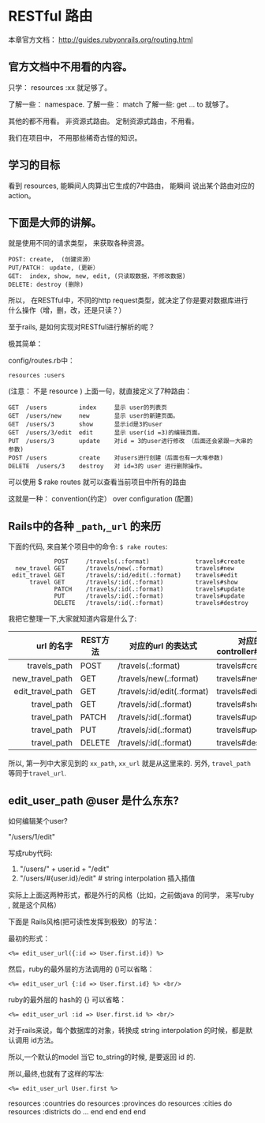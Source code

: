 # RESTful 路由

本章官方文档： http://guides.rubyonrails.org/routing.html

## 官方文档中不用看的内容。

只学： resources :xx 就足够了。

了解一些： namespace.
了解一些： match
了解一些:  get ... to
就够了。

其他的都不用看。
非资源式路由。
定制资源式路由，不用看。

我们在项目中， 不用那些稀奇古怪的知识。

## 学习的目标

看到 resources, 能瞬间人肉算出它生成的7中路由， 能瞬间
说出某个路由对应的action。


## 下面是大师的讲解。

就是使用不同的请求类型， 来获取各种资源。

```
POST: create,  (创建资源）
PUT/PATCH： update, (更新）
GET:  index, show, new, edit, (只读取数据，不修改数据)
DELETE: destroy (删除)
```

所以， 在RESTful中，不同的http request类型，就决定了你是要对数据库进行
什么操作（增，删，改，还是只读？）

至于rails, 是如何实现对RESTful进行解析的呢？

极其简单：

config/routes.rb中：
```
resources :users
```
(注意： 不是 resource )
上面一句，就直接定义了7种路由：

```
GET  /users         index     显示 user的列表页
GET  /users/new     new       显示 user的新建页面。
GET  /users/3       show      显示id是3的user
GET  /users/3/edit  edit      显示 user(id =3)的编辑页面。
PUT  /users/3       update    对id = 3的user进行修改 （后面还会紧跟一大串的参数)
POST /users         create    对users进行创建（后面也有一大堆参数)
DELETE  /users/3    destroy   对 id=3的 user 进行删除操作。
```

可以使用 $ rake routes 就可以查看当前项目中所有的路由

这就是一种： convention(约定） over configuration (配置)

## Rails中的各种 `_path`,`_url` 的来历

下面的代码, 来自某个项目中的命令:  `$ rake routes`:

```
             POST     /travels(.:format)             travels#create
  new_travel GET      /travels/new(.:format)         travels#new
 edit_travel GET      /travels/:id/edit(.:format)    travels#edit
      travel GET      /travels/:id(.:format)         travels#show
             PATCH    /travels/:id(.:format)         travels#update
             PUT      /travels/:id(.:format)         travels#update
             DELETE   /travels/:id(.:format)         travels#destroy
```

我把它整理一下,大家就知道内容是什么了:

|url 的名字|REST方法 | 对应的url 的表达式  |  对应的 controller#action|
|--:|---|---|---|
|travels_path       | POST    |  /travels(.:format)  |           travels#create|
|new_travel_path | GET     |  /travels/new(.:format) |        travels#new|
|edit_travel_path | GET     | /travels/:id/edit(.:format)   | travels#edit|
|travel_path | GET     | /travels/:id(.:format)        | travels#show|
|travel_path | PATCH   | /travels/:id(.:format)        | travels#update|
|travel_path | PUT     | /travels/:id(.:format)        | travels#update|
|travel_path | DELETE  | /travels/:id(.:format)        | travels#destroy|

所以, 第一列中大家见到的 `xx_path`, `xx_url` 就是从这里来的. 另外, `travel_path`等同于`travel_url`.

## edit_user_path @user 是什么东东?

如何编辑某个user?

"/users/1/edit"

写成ruby代码:
1. "/users/" + user.id + "/edit"
2. "/users/#{user.id}/edit"  # string interpolation 插入插值

实际上上面这两种形式，都是外行的风格（比如，之前做java 的同学，
来写ruby , 就是这个风格）

下面是 Rails风格(把可读性发挥到极致）的写法：

最初的形式：
```
<%= edit_user_url({:id => User.first.id}) %>
```

然后，ruby的最外层的方法调用的 ()可以省略：
```
<%= edit_user_url {:id => User.first.id} %> <br/>
```

ruby的最外层的 hash的 {} 可以省略：

```
<%= edit_user_url :id => User.first.id %> <br/>
```

对于rails来说，每个数据库的对象，转换成 string interpolation 的时候，都是默认调用
id方法。

所以,一个默认的model  当它 to_string的时候, 是要返回 id 的.

所以,最终,也就有了这样的写法:

```
<%= edit_user_url User.first %>
```


resources :countries do
  resources :provinces do
    resources :cities do
      resources :districts do
         ...
      end
    end
  end
end
